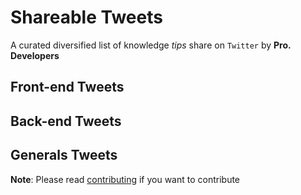 # Shareable Tweets

A curated diversified list of knowledge *tips* share on `Twitter` by **Pro. Developers**

## Front-end Tweets

## Back-end Tweets

## Generals Tweets

**Note**: Please read [contributing](./CONTRIBUTING.md) if you want to contribute
